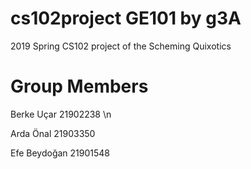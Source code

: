 # cs102project GE101 by g3A
 2019 Spring CS102 project of the Scheming Quixotics
 # Group Members
 Berke Uçar 21902238 \n

 Arda Önal 21903350
 
 Efe Beydoğan 21901548
